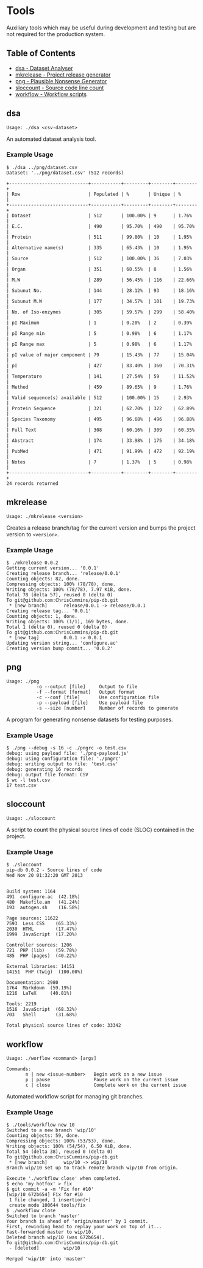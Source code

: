 # Tools

Auxiliary tools which may be useful during development and testing but are not
required for the production system.

## Table of Contents

* [dsa - Dataset Analyser](#dsa)
* [mkrelease - Project release generator](#mkrelease)
* [png - Plausible Nonsense Generator](#png)
* [sloccount - Source code line count](#sloccount)
* [workflow - Workflow scripts](#workflow)

## dsa
    Usage: ./dsa <csv-dataset>

An automated dataset analysis tool.

### Example Usage

    $ ./dsa ../png/dataset.csv
    Dataset: '../png/dataset.csv' (512 records)

    +-----------------------------+-----------+---------+--------+--------+
    | Row                         | Populated | %       | Unique | %      |
    +-----------------------------+-----------+---------+--------+--------+
    | Dataset                     | 512       | 100.00% | 9      | 1.76%  |
    | E.C.                        | 490       | 95.70%  | 490    | 95.70% |
    | Protein                     | 511       | 99.80%  | 10     | 1.95%  |
    | Alternative name(s)         | 335       | 65.43%  | 10     | 1.95%  |
    | Source                      | 512       | 100.00% | 36     | 7.03%  |
    | Organ                       | 351       | 68.55%  | 8      | 1.56%  |
    | M.W                         | 289       | 56.45%  | 116    | 22.66% |
    | Subunut No.                 | 144       | 28.12%  | 93     | 18.16% |
    | Subunut M.W                 | 177       | 34.57%  | 101    | 19.73% |
    | No. of Iso-enzymes          | 305       | 59.57%  | 299    | 58.40% |
    | pI Maximum                  | 1         | 0.20%   | 2      | 0.39%  |
    | pI Range min                | 5         | 0.98%   | 6      | 1.17%  |
    | pI Range max                | 5         | 0.98%   | 6      | 1.17%  |
    | pI value of major component | 79        | 15.43%  | 77     | 15.04% |
    | pI                          | 427       | 83.40%  | 360    | 70.31% |
    | Temperature                 | 141       | 27.54%  | 59     | 11.52% |
    | Method                      | 459       | 89.65%  | 9      | 1.76%  |
    | Valid sequence(s) available | 512       | 100.00% | 15     | 2.93%  |
    | Protein Sequence            | 321       | 62.70%  | 322    | 62.89% |
    | Species Taxonomy            | 495       | 96.68%  | 496    | 96.88% |
    | Full Text                   | 308       | 60.16%  | 309    | 60.35% |
    | Abstract                    | 174       | 33.98%  | 175    | 34.18% |
    | PubMed                      | 471       | 91.99%  | 472    | 92.19% |
    | Notes                       | 7         | 1.37%   | 5      | 0.98%  |
    +-----------------------------+-----------+---------+--------+--------+
    24 records returned

## mkrelease
    Usage: ./mkrelease <version>

Creates a release branch/tag for the current version and bumps the project
version to `<version>`.

### Example Usage

    $ ./mkrelease 0.0.2
    Getting current version... '0.0.1'
    Creating release branch... 'release/0.0.1'
    Counting objects: 82, done.
    Compressing objects: 100% (78/78), done.
    Writing objects: 100% (78/78), 7.97 KiB, done.
    Total 78 (delta 57), reused 0 (delta 0)
    To git@github.com:ChrisCummins/pip-db.git
     * [new branch]      release/0.0.1 -> release/0.0.1
    Creating release tag... '0.0.1'
    Counting objects: 1, done.
    Writing objects: 100% (1/1), 169 bytes, done.
    Total 1 (delta 0), reused 0 (delta 0)
    To git@github.com:ChrisCummins/pip-db.git
     * [new tag]         0.0.1 -> 0.0.1
    Updating version string... 'configure.ac'
    Creating version bump commit... '0.0.2'

## png
    Usage: ./png
               -o --output [file]     Output to file
               -f --format [format]   Output format
               -c --conf [file]       Use configuration file
               -p --payload [file]    Use payload file
               -s --size [number]     Number of records to generate

A program for generating nonsense datasets for testing purposes.

### Example Usage

    $ ./png --debug -s 16 -c ./pngrc -o test.csv
    debug: using payload file: './png-payload.js'
    debug: using configuration file: './pngrc'
    debug: writing output to file: 'test.csv'
    debug: generating 16 records
    debug: output file format: CSV
    $ wc -l test.csv
    17 test.csv

## sloccount
    Usage: ./sloccount

A script to count the physical source lines of code (SLOC) contained in the
project.

### Example Usage

    $ ./sloccount
    pip-db 0.0.2 - Source lines of code
    Wed Nov 20 01:32:20 GMT 2013


    Build system: 1164
    491  configure.ac  (42.18%)
    480  Makefile.am   (41.24%)
    193  autogen.sh    (16.58%)

    Page sources: 11622
    7593  Less CSS    (65.33%)
    2030  HTML        (17.47%)
    1999  JavaScript  (17.20%)

    Controller sources: 1206
    721  PHP (lib)    (59.78%)
    485  PHP (pages)  (40.22%)

    External libraries: 14151
    14151  PHP (twig)  (100.00%)

    Documentation: 2980
    1764  Markdown  (59.19%)
    1216  LaTeX     (40.81%)

    Tools: 2219
    1516  JavaScript  (68.32%)
    703   Shell       (31.68%)

    Total physical source lines of code: 33342

## workflow
    Usage: ./worflow <command> [args]

    Commands:
           n | new <issue-number>   Begin work on a new issue
           p | pause                Pause work on the current issue
           c | close                Complete work on the current issue

Automated workflow script for managing git branches.

### Example Usage

    $ ./tools/workflow new 10
    Switched to a new branch 'wip/10'
    Counting objects: 59, done.
    Compressing objects: 100% (53/53), done.
    Writing objects: 100% (54/54), 6.50 KiB, done.
    Total 54 (delta 38), reused 0 (delta 0)
    To git@github.com:ChrisCummins/pip-db.git
     * [new branch]      wip/10 -> wip/10
    Branch wip/10 set up to track remote branch wip/10 from origin.

    Execute './workflow close' when completed.
    $ echo 'my hotfox' > fix
    $ git commit -a -m 'Fix for #10'
    [wip/10 672b654] Fix for #10
     1 file changed, 1 insertion(+)
     create mode 100644 tools/fix
    $ ./workflow close
    Switched to branch 'master'
    Your branch is ahead of 'origin/master' by 1 commit.
    First, rewinding head to replay your work on top of it...
    Fast-forwarded master to wip/10.
    Deleted branch wip/10 (was 672b654).
    To git@github.com:ChrisCummins/pip-db.git
     - [deleted]         wip/10

    Merged 'wip/10' into 'master'
